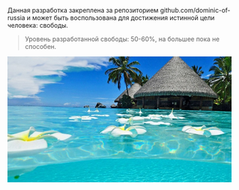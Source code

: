Данная разработка закреплена за репозиторием github.com/dominic-of-russia и может быть воспользована для достижения истинной цели человека: свободы.

> Уровень разработанной свободы: 50-60%, на большее пока не способен.

![](./Картинки/Свобода.jpg)
